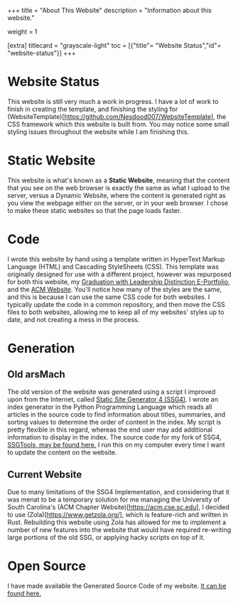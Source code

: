 +++
title = "About This Website"
description = "Information about this website."

weight = 1

[extra]
titlecard = "grayscale-light"
toc = [{"title"= "Website Status","id"= "website-status"}]
+++
  
<h1 class="accent-4 vbar"> Website Status</h1>

This website is still very much a work in progress. I have a lot of work to finish in creating the template, and finishing the styling for (WebsiteTemplate)[https://github.com/Nesdood007/WebsiteTemplate], the CSS framework which this website is built from. You may notice some small styling issues throughout the website while I am finishing this.

# Static Website

This website is what's known as a __Static Website__, meaning that the content that you see on the web browser is exactly the same as what I upload to the server, versus a Dynamic Website, where the content is generated right as you view the webpage either on the server, or in your web browser. I chose to make these static websites so that the page loads faster.
  
# Code

I wrote this website by hand using a template written in HyperText Markup Language (HTML) and Cascading StyleSheets (CSS). This template was originally designed for use with a different project, however was repurposed for both this website, my [Graduation with Leadership Distinction E-Portfolio](https://cse.sc.edu/~mboleary), and the [ACM Website](https://acm.cse.sc.edu). You'll notice how many of the styles are the same, and this is because I can use the same CSS code for both websites. I typically update the code in a common repository, and then move the CSS files to both websites, allowing me to keep all of my websites' styles up to date, and not creating a mess in the process.

# Generation


## Old arsMach

The old version of the website was generated using a script I improved upon from the Internet, called [Static Site Generator 4 (SSG4)](https://www.romanzolotarev.com/ssg.html). I wrote an index generator in the Python Programming Language which reads all articles in the source code to find information about titles, summaries, and sorting values to determine the order of content in the index. My script is pretty flexible in this regard, whereas the end user may add additional information to display in the index. The source code for my fork of SSG4, [SSGTools, may be found here.](https://github.com/Nesdood007/ssgtools) I run this on my computer every time I want to update the content on the website.

## Current Website

Due to many limitations of the SSG4 Implementation, and considering that it was menat to be a temporary solution for me managing the University of South Carolina's (ACM Chapter Website)[https://acm.cse.sc.edu], I decided to use (Zola)[https://www.getzola.org/], which is feature-rich and written in Rust. Rebuilding this website using Zola has allowed for me to implement a number of new features into the website that would have required re-writing large portions of the old SSG, or applying hacky scripts on top of it.


# Open Source

I have made available the Generated Source Code of my website. [It can be found here.](https://gitlab.com/mboleary/mboleary.gitlab.io)

